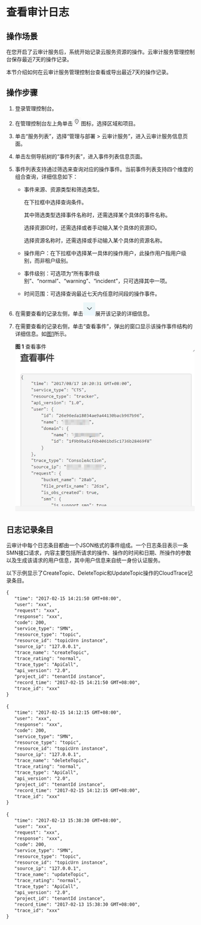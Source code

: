 # 查看审计日志<a name="ZH-CN_TOPIC_0108868538"></a>

## 操作场景<a name="section1777133931415"></a>

在您开启了云审计服务后，系统开始记录云服务资源的操作。云审计服务管理控制台保存最近7天的操作记录。

本节介绍如何在云审计服务管理控制台查看或导出最近7天的操作记录。

## 操作步骤<a name="section105271416141516"></a>

1.  登录管理控制台。
2.  在管理控制台左上角单击![](figures/zh-cn_image_0071377423.png)图标，选择区域和项目。
3.  单击“服务列表”，选择“管理与部署 \> 云审计服务”，进入云审计服务信息页面。
4.  单击左侧导航树的“事件列表”，进入事件列表信息页面。
5.  事件列表支持通过筛选来查询对应的操作事件。当前事件列表支持四个维度的组合查询，详细信息如下：

    -   事件来源、资源类型和筛选类型。

        在下拉框中选择查询条件。

        其中筛选类型选择事件名称时，还需选择某个具体的事件名称。

        选择资源ID时，还需选择或者手动输入某个具体的资源ID。

        选择资源名称时，还需选择或手动输入某个具体的资源名称。

    -   操作用户：在下拉框中选择某一具体的操作用户，此操作用户指用户级别，而非租户级别。
    -   事件级别：可选项为“所有事件级别”、“normal”、“warning”、“incident”，只可选择其中一项。
    -   时间范围：可选择查询最近七天内任意时间段的操作事件。

6.  在需要查看的记录左侧，单击![](figures/zh-cn_image_0109289526.jpg)展开该记录的详细信息。
7.  在需要查看的记录右侧，单击“查看事件”，弹出的窗口显示该操作事件结构的详细信息。如[图1](#fig75757256213)所示。

    **图 1**  查看事件<a name="fig75757256213"></a>  
    ![](figures/查看事件.jpg "查看事件")


## 日志记录条目<a name="section54032088155336"></a>

云审计中每个日志条目都由一个JSON格式的事件组成。一个日志条目表示一条SMN接口请求，内容主要包括所请求的操作、操作的时间和日期、所操作的参数以及生成该请求的用户信息，其中用户信息来自统一身份认证服务。

以下示例显示了CreateTopic、DeleteTopic和UpdateTopic操作的CloudTrace记录条目。

```
{
   "time": "2017-02-15 14:21:50 GMT+08:00",
   "user": "xxx",
   "request": "xxx",
   "response": "xxx",
   "code": 200,
   "service_type": "SMN",
   "resource_type": "topic",
   "resource_id": "topicUrn instance",
   "source_ip": "127.0.0.1",
   "trace_name": "createTopic",
   "trace_rating": "normal",
   "trace_type": "ApiCall",
   "api_version": "2.0",
   "project_id": "tenantId instance",
   "record_time": "2017-02-15 14:21:50 GMT+08:00",
   "trace_id": "xxx"
}

{
   "time": "2017-02-15 14:12:15 GMT+08:00",
   "user": "xxx",
   "response": "xxx",
   "code": 200,
   "service_type": "SMN",
   "resource_type": "topic",
   "resource_id": "topicUrn instance",
   "source_ip": "127.0.0.1",
   "trace_name": "deleteTopic",
   "trace_rating": "normal",
   "trace_type": "ApiCall",
   "api_version": "2.0",
   "project_id": "tenantId instance",
   "record_time": "2017-02-15 14:12:15 GMT+08:00",
   "trace_id": "xxx"
}

{
   "time": "2017-02-13 15:38:30 GMT+08:00",
   "user": "xxx",
   "request": "xxx",
   "response": "xxx",
   "code": 200,
   "service_type": "SMN",
   "resource_type": "topic",
   "resource_id": "topicUrn instance",
   "source_ip": "127.0.0.1",
   "trace_name": "updateTopic",
   "trace_rating": "normal",
   "trace_type": "ApiCall",
   "api_version": "2.0",
   "project_id": "tenantId instance",
   "record_time": "2017-02-13 15:38:30 GMT+08:00",
   "trace_id": "xxx"
}
```

